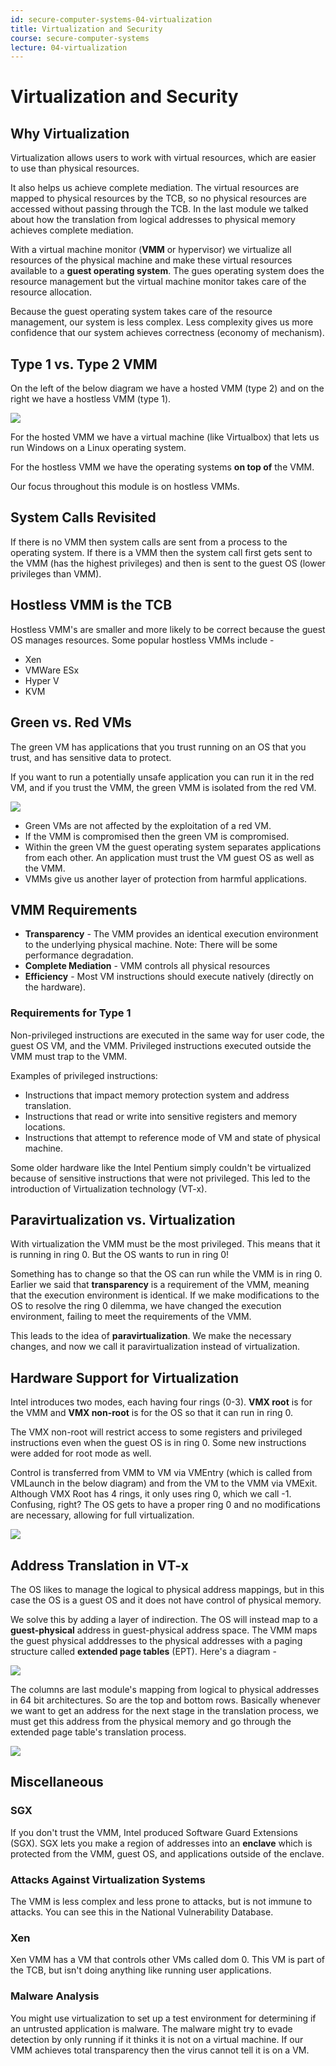 ```yaml
---
id: secure-computer-systems-04-virtualization
title: Virtualization and Security
course: secure-computer-systems
lecture: 04-virtualization
---
```


# Virtualization and Security

## Why Virtualization

Virtualization allows users to work with virtual resources, which are easier to use than physical resources.

It also helps us achieve complete mediation. The virtual resources are mapped to physical resources by the TCB, so no physical resources are accessed without passing through the TCB. In the last module we talked about how the translation from logical addresses to physical memory achieves complete mediation.

With a virtual machine monitor \(**VMM** or hypervisor\) we virtualize all resources of the physical machine and make these virtual resources available to a **guest operating system**. The gues operating system does the resource management but the virtual machine monitor takes care of the resource allocation.

Because the guest operating system takes care of the resource management, our system is less complex. Less complexity gives us more confidence that our system achieves correctness \(economy of mechanism\).

## Type 1 vs. Type 2 VMM

On the left of the below diagram we have a hosted VMM \(type 2\) and on the right we have a hostless VMM \(type 1\).

![](https://assets.omscs.io/secure-computer-systems/images/module4/module4/hostedvshostless.png)

For the hosted VMM we have a virtual machine \(like Virtualbox\) that lets us run Windows on a Linux operating system.

For the hostless VMM we have the operating systems **on top of** the VMM.

Our focus throughout this module is on hostless VMMs.

## System Calls Revisited

If there is no VMM then system calls are sent from a process to the operating system. If there is a VMM then the system call first gets sent to the VMM \(has the highest privileges\) and then is sent to the guest OS \(lower privileges than VMM\).

## Hostless VMM is the TCB

Hostless VMM's are smaller and more likely to be correct because the guest OS manages resources. Some popular hostless VMMs include -

* Xen
* VMWare ESx
* Hyper V
* KVM

## Green vs. Red VMs

The green VM has applications that you trust running on an OS that you trust, and has sensitive data to protect.

If you want to run a potentially unsafe application you can run it in the red VM, and if you trust the VMM, the green VMM is isolated from the red VM.

![](https://assets.omscs.io/secure-computer-systems/images/module4/module4/greenvsred.png)

* Green VMs are not affected by the exploitation of a red VM.
* If the VMM is compromised then the green VM is compromised.
* Within the green VM the guest operating system separates applications from each other. An application must trust the VM guest OS as well as the VMM.
* VMMs give us another layer of protection from harmful applications.

## VMM Requirements

* **Transparency** - The VMM provides an identical execution environment to the underlying physical machine. Note: There will be some performance degradation.
* **Complete Mediation** - VMM controls all physical resources
* **Efficiency** - Most VM instructions should execute natively \(directly on the hardware\).

### Requirements for Type 1

Non-privileged instructions are executed in the same way for user code, the guest OS VM, and the VMM. Privileged instructions executed outside the VMM must trap to the VMM.

Examples of privileged instructions:

* Instructions that impact memory protection system and address translation.
* Instructions that read or write into sensitive registers and memory locations.
* Instructions that attempt to reference mode of VM and state of physical machine.

Some older hardware like the Intel Pentium simply couldn't be virtualized because of sensitive instructions that were not privileged. This led to the introduction of Virtualization technology \(VT-x\).

## Paravirtualization vs. Virtualization

With virtualization the VMM must be the most privileged. This means that it is running in ring 0. But the OS wants to run in ring 0!

Something has to change so that the OS can run while the VMM is in ring 0. Earlier we said that **transparency** is a requirement of the VMM, meaning that the execution environment is identical. If we make modifications to the OS to resolve the ring 0 dilemma, we have changed the execution environment, failing to meet the requirements of the VMM.

This leads to the idea of **paravirtualization**. We make the necessary changes, and now we call it paravirtualization instead of virtualization.

## Hardware Support for Virtualization

Intel introduces two modes, each having four rings \(0-3\). **VMX root** is for the VMM and **VMX non-root** is for the OS so that it can run in ring 0.

The VMX non-root will restrict access to some registers and privileged instructions even when the guest OS is in ring 0. Some new instructions were added for root mode as well.

Control is transferred from VMM to VM via VMEntry \(which is called from VMLaunch in the below diagram\) and from the VM to the VMM via VMExit. Although VMX Root has 4 rings, it only uses ring 0, which we call -1. Confusing, right? The OS gets to have a proper ring 0 and no modifications are necessary, allowing for full virtualization.

![](https://assets.omscs.io/secure-computer-systems/images/module4/module4/privilege-rings.png)

## Address Translation in VT-x

The OS likes to manage the logical to physical address mappings, but in this case the OS is a guest OS and it does not have control of physical memory.

We solve this by adding a layer of indirection. The OS will instead map to a **guest-physical** address in guest-physical address space. The VMM maps the guest physical adddresses to the physical addresses with a paging structure called **extended page tables** \(EPT\). Here's a diagram -

![](https://assets.omscs.io/secure-computer-systems/images/module4/module4/guest-physical.png)

The columns are last module's mapping from logical to physical addresses in 64 bit architectures. So are the top and bottom rows. Basically whenever we want to get an address for the next stage in the translation process, we must get this address from the physical memory and go through the extended page table's translation process.

![](https://assets.omscs.io/secure-computer-systems/images/module4/module4/ept.png)

## Miscellaneous

### SGX

If you don't trust the VMM, Intel produced Software Guard Extensions \(SGX\). SGX lets you make a region of addresses into an **enclave** which is protected from the VMM, guest OS, and applications outside of the enclave.

### Attacks Against Virtualization Systems

The VMM is less complex and less prone to attacks, but is not immune to attacks. You can see this in the National Vulnerability Database.

### Xen

Xen VMM has a VM that controls other VMs called dom 0. This VM is part of the TCB, but isn't doing anything like running user applications.

### Malware Analysis

You might use virtualization to set up a test environment for determining if an untrusted application is malware. The malware might try to evade detection by only running if it thinks it is not on a virtual machine. If our VMM achieves total transparency then the virus cannot tell it is on a VM.
